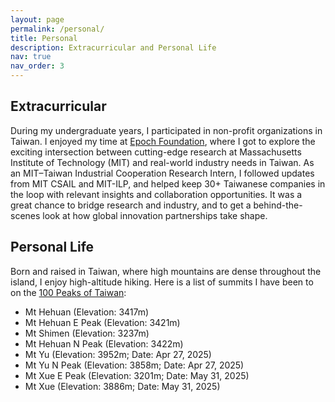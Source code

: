 ```yaml
---
layout: page
permalink: /personal/
title: Personal
description: Extracurricular and Personal Life
nav: true
nav_order: 3
---
```


## Extracurricular
During my undergraduate years, I participated in non-profit organizations in Taiwan. I enjoyed my time at [Epoch Foundation](https://epoch.org.tw/en), where I got to explore the exciting intersection between cutting-edge research at Massachusetts Institute of Technology (MIT) and real-world industry needs in Taiwan. As an MIT–Taiwan Industrial Cooperation Research Intern, I followed updates from MIT CSAIL and MIT-ILP, and helped keep 30+ Taiwanese companies in the loop with relevant insights and collaboration opportunities. It was a great chance to bridge research and industry, and to get a behind-the-scenes look at how global innovation partnerships take shape.

## Personal Life
Born and raised in Taiwan, where high mountains are dense throughout the island, I enjoy high-altitude hiking. Here is a list of summits I have been to on the [100 Peaks of Taiwan](https://en.wikipedia.org/wiki/100_Peaks_of_Taiwan):

- Mt Hehuan (Elevation: 3417m)
- Mt Hehuan E Peak (Elevation: 3421m)
- Mt Shimen (Elevation: 3237m)
- Mt Hehuan N Peak (Elevation: 3422m)
- Mt Yu (Elevation: 3952m; Date: Apr 27, 2025)
- Mt Yu N Peak (Elevation: 3858m; Date: Apr 27, 2025)
- Mt Xue E Peak (Elevation: 3201m; Date: May 31, 2025)
- Mt Xue (Elevation: 3886m; Date: May 31, 2025)